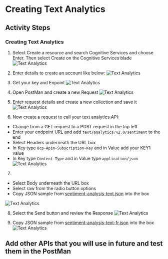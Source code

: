 # Creating Text Analytics

## Activity Steps
### Creating Text Analytics

1. Select Create a resource and search Cognitive Services and choose Enter. Then select Create on the Cognitive Services blade
![Text Analytics](../images/05-TextAnalytics/01.TextAnalytics.png)

2. Enter details to create an account like below:
![Text Analytics](../images/05-TextAnalytics/02.TextAnalytics.png)

3. Get your key and Enpoint 
![Text Analytics](../images/05-TextAnalytics/03.TextAnalytics.png)

4. Open PostMan and create a new Request
![Text Analytics](../images/05-TextAnalytics/04.TextAnalytics.png)

5. Enter request details and create a new collection and save it
![Text Analytics](../images/05-TextAnalytics/05.TextAnalytics.png)

6. Now create a request to call your text analytics API:
* Change from a GET request to a POST request in the top left
* Enter your endpoint URL and add ``text/analytics/v2.0/sentiment`` to the end
* Select Headers underneath the URL box
* In Key type ``Ocp-Apim-Subscription-Key`` and in Value add your KEY1 value
* In Key type ``Content-Type`` and in Value type ``application/json``
![Text Analytics](../images/05-TextAnalytics/06.TextAnalytics.png)


7. 
* Select Body underneath the URL box
* Select raw from the radio button options
* Copy JSON sample from [sentiment-analysis-text.json](https://github.com/gosiaborzecka/ProgNetWorkshop/blob/master/steps/05-TextAnalytics/sentiment-analysis-text.json) into the box

![Text Analytics](../images/05-TextAnalytics/07.TextAnalytics.png)

8. Select the Send button and review the Response
![Text Analytics](../images/05-TextAnalytics/08.TextAnalytics.png)

9. Copy JSON sample from [sentiment-analysis-text-fr.json](https://github.com/gosiaborzecka/ProgNetWorkshop/blob/master/steps/05-TextAnalytics/sentiment-analysis-text-fr.json) into the box
![Text Analytics](../images/05-TextAnalytics/09.TextAnalytics.png)

## Add other APIs that you will use in future and test them in the PostMan